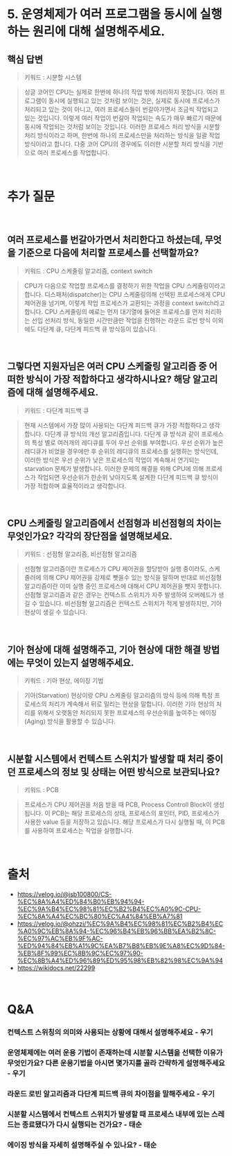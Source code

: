 # 5. 운영체제가 여러 프로그램을 동시에 실행하는 원리에 대해 설명해주세요.

## 핵심 답변

> 키워드 : 시분할 시스템

> 싱글 코어인 CPU는 실제로 한번에 하나의 작업 밖에 처리하지 못합니다. 여러 프로그램이 동시에 실행되고 있는 것처럼 보이는 것은,
> 실제로 동시에 프로세스가 처리되고 있는 것이 아니고, 여러 프로세스들이 번갈아가면서 조금씩 작업되고 있는 것입니다.
> 이렇게 여러 작업이 번갈아 작업되는 속도가 매우 빠르기 때문에 동시에 작업되는 것처럼 보이는 것입니다.
> 이러한 프로세스 처리 방식을 시분할 처리 방식이라고 하며, 한번에 하나의 프로세스만을 처리하는 방식을 일괄 작업 방식이라고 합니다.
> 다중 코어 CPU의 경우에도 이러한 시분할 처리 방식을 기반으로 여러 프로세스를 작업합니다.

<br/>

# 추가 질문

<br/>

## 여러 프로세스를 번갈아가면서 처리한다고 하셨는데, 무엇을 기준으로 다음에 처리할 프로세스를 선택할까요?

> 키워드 : CPU 스케줄링 알고리즘, context switch

> CPU가 다음으로 작업할 프로세스를 결정하기 위한 작업을 CPU 스케쥴링이라고 합니다. 디스패처(dispatcher)는
> CPU 스케줄링의해 선택된 프로세스에게 CPU 제어권을 넘기며, 이렇게 작업 프로세스가 교환되는 과정을 context switch라고 합니다.
> CPU 스케줄링의 예로는 먼저 대기열에 들어온 프로세스를 먼저 처리하는 선입 선처리 방식,
> 동일한 시간만큼만 작업을 진행하는 라운드 로빈 방식 이외에도 다단계 큐, 다단계 피드백 큐 방식등이 있습니다.

<br/>

## 그렇다면 지원자님은 여러 CPU 스케줄링 알고리즘 중 어떠한 방식이 가장 적합하다고 생각하시나요? 해당 알고리즘에 대해 설명해주세요.

> 키워드 : 다단계 피드백 큐

> 현재 시스템에서 가장 많이 사용되는 다단계 피드백 큐가 가장 적합하다고 생각합니다.
> 다단계 큐 방식의 개선 알고리즘입니다. 다단계 큐 방식과 같이 프로세스의 특성 별로 여러개의 레디큐를 두어 우선 순위를 부여합니다.
> 우선 순위가 높은 레디큐가 비었을 경우에만 후 순위의 레디큐의 프로세스를 실행하는 방식인데, 이러한 방식은 우선 순위가 낮은 프로세스의
> 작업이 계속해서 연기되는 starvation 문제가 발생합니다. 이러한 문제의 해결을 위해 CPU에 의해 프로세스가 작업되면 우선순위가 한순위 낮아지도록
> 설계한 다단계 피드백 큐 방식이 가장 적합하며 효율적이라고 생각합니다.

<br/>

## CPU 스케줄링 알고리즘에서 선점형과 비선점형의 차이는 무엇인가요? 각각의 장단점을 설명해보세요.

> 키워드 : 선점형 알고리즘, 비선점형 알고리즘

> 선점형 알고리즘이란 프로세스가 CPU 제어권을 할당받아 실행 중이라도, 스케줄러에 의해 CPU 제어권을 강제로 뺏을수 있는 방식을 말하며
> 반대로 비선점형 알고리즘이란 이미 실행 중인 프로세스에 대해서 CPU 제어권을 뺏지 못합니다.
> 선점형 알고리즘과 같은 경우는 컨텍스트 스위치가 자주 발생하여 오버헤드가 생길 수 있습니다.
> 비선점형 알고리즘은 컨텍스트 스위치가 적게 발생하지만, 기아 현상이 생길 수 있습니다.

<br/>

## 기아 현상에 대해 설명해주고, 기아 현상에 대한 해결 방법에는 무엇이 있는지 설명해주세요.

> 키워드 : 기아 현상, 에이징 기법

> 기아(Starvation) 현상이랑 CPU 스케줄링 알고리즘의 방식 등에 의해 특정 프로세스의 처리가 계속해서 뒤로 밀리는 현상을 말합니다.
> 이러한 기아 현상의 처리를 위해서 오랫동안 처리되지 못한 프로세스의 우선순위를 높여주는 에이징(Aging) 방식을 활용할 수 있습니다.

<br/>

## 시분할 시스템에서 컨텍스트 스위치가 발생할 때 처리 중이던 프로세스의 정보 및 상태는 어떤 방식으로 보관되나요?

> 키워드 : PCB

> 프로세스가 CPU 제어권을 처음 받을 때 PCB, Process Controll Block이 생성됩니다. 이 PCB는 해당 프로세스의 상태,
> 프로세스의 포인터, PID, 프로세스가 사용한 value 등을 저장하고 있습니다. 해당 프로세스가 다시 실행될 때, 이 PCB를 사용하여
> 프로세스는 작업을 실행합니다.

<br/>

# 출처

- https://velog.io/@jsb100800/CS-%EC%8A%A4%ED%84%B0%EB%94%94-%EC%9A%B4%EC%98%81%EC%B2%B4%EC%A0%9C-CPU-%EC%8A%A4%EC%BC%80%EC%A4%84%EB%A7%81
- https://velog.io/@ohzzi/%EC%9A%B4%EC%98%81%EC%B2%B4%EC%A0%9C%EB%8A%94-%EC%96%B4%EB%96%BB%EA%B2%8C-%EC%97%AC%EB%9F%AC-%ED%94%84%EB%A1%9C%EA%B7%B8%EB%9E%A8%EC%9D%84-%EB%8F%99%EC%8B%9C%EC%97%90-%EC%8B%A4%ED%96%89%ED%95%98%EB%82%98%EC%9A%94
- https://wikidocs.net/22299

<br/>

# Q&A

### 컨텍스트 스위칭의 의미와 사용되는 상황에 대해서 설명해주세요 - 우기

### 운영체제에는 여러 운용 기법이 존재하는데 시분할 시스템을 선택한 이유가 무엇인가요? 다른 운용기법을 아시면 몇가지를 골라 간략하게 설명해주세요 - 우기

### 라운드 로빈 알고리즘과 다단계 피드백 큐의 차이점을 말해주세요 - 우기

### 시분할 시스템에서 컨텍스트 스위치가 발생할 때 프로세스 내부에 있는 스레드는 종료됐다가 다시 실행되는 건가요? - 태순

### 에이징 방식을 자세히 설명해주실 수 있나요? - 태순
